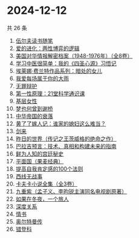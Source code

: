 # 2024-12-12

共 26 条

<!-- BEGIN WEREAD -->
<!-- 最后更新时间 2024-12-12 22:01:00 +0800 -->
1. [伍尔夫读书随笔](https://weread.qq.com/web/bookDetail/5ef32560813ab9719g019376)
1. [爱的进化：两性博弈的逻辑](https://weread.qq.com/web/bookDetail/8f532450813ab9690g0105f8)
1. [美国对华情报解密档案（1948-1976年）（全8卷）](https://weread.qq.com/web/bookDetail/70732200813ab971cg011eb3)
1. [学习中医很简单：我的《四圣心源》习悟记](https://weread.qq.com/web/bookDetail/19232e40813ab75a4g015bae)
1. [埃莱娜·费兰特作品系列：暗处的女儿](https://weread.qq.com/web/bookDetail/42132f80813ab9720g0102e1)
1. [我爱每场属于你的大雨](https://weread.qq.com/web/bookDetail/6c1324a0813ab96afg016953)
1. [无罪辩护](https://weread.qq.com/web/bookDetail/2c232da0813ab9726g01820e)
1. [第一性原理：21堂科学通识课](https://weread.qq.com/web/bookDetail/a1c32030813ab96d8g0171b2)
1. [基层女性](https://weread.qq.com/web/bookDetail/d3c3209072646383d3ce031)
1. [梦也何曾到谢桥](https://weread.qq.com/web/bookDetail/e3732500813ab7ccbg019985)
1. [中华帝国的衰落](https://weread.qq.com/web/bookDetail/0c8325e05d1f110c8edf190)
1. [黄了了嫁人记：谁家的媳妇这么难当？](https://weread.qq.com/web/bookDetail/29932610813ab95edg01504c)
1. [剑来](https://weread.qq.com/web/bookDetail/8e5326b07153adcf8e53d42)
1. [昨日的世界（传记之王茨威格的绝命之作）](https://weread.qq.com/web/bookDetail/7fc328c0813ab953dg011443)
1. [巴拉吉预言：技术、真相和构建未来的指南](https://weread.qq.com/web/bookDetail/9a032e80813ab96d9g01700c)
1. [鲜为人知的宫廷秘史](https://weread.qq.com/web/bookDetail/2a9321e0813ab9654g01916d)
1. [平面国（果麦经典）](https://weread.qq.com/web/bookDetail/215328407200f6f9215a612)
1. [提高自我肯定感的100个法则](https://weread.qq.com/web/bookDetail/7b232300813ab9641g0174cf)
1. [西线无战事](https://weread.qq.com/web/bookDetail/24f323d0813ab7493g011798)
1. [卡夫卡小说全集（全3卷）](https://weread.qq.com/web/bookDetail/10b32f7071dd5ab610b4b34)
1. [九重紫（孟子义、李昀锐主演同名电视剧原著）](https://weread.qq.com/web/bookDetail/96632d10577cfe966a6c42e)
1. [如果在冬夜，一个旅人](https://weread.qq.com/web/bookDetail/46732c30717cc24546709f1)
1. [深度关系](https://weread.qq.com/web/bookDetail/bb432f60813ab8444g014d61)
1. [情书](https://weread.qq.com/web/bookDetail/0e3324e0716659010e39131)
1. [奥尔特曼传](https://weread.qq.com/web/bookDetail/ad1320e0813ab968fg01929d)
1. [错登科](https://weread.qq.com/web/bookDetail/53332100813ab9612g015378)
<!-- END WEREAD -->